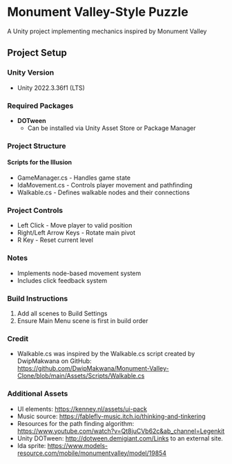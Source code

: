 # Monument Valley-Style Puzzle
A Unity project implementing mechanics inspired by Monument Valley

## Project Setup
### Unity Version
- Unity 2022.3.36f1 (LTS)

### Required Packages
- **DOTween**
  - Can be installed via Unity Asset Store or Package Manager

### Project Structure
#### Scripts for the Illusion
- GameManager.cs - Handles game state 
- IdaMovement.cs - Controls player movement and pathfinding
- Walkable.cs - Defines walkable nodes and their connections

### Project Controls
- Left Click - Move player to valid position
- Right/Left Arrow Keys - Rotate main pivot
- R Key - Reset current level

### Notes
- Implements node-based movement system
- Includes click feedback system

### Build Instructions
1. Add all scenes to Build Settings
2. Ensure Main Menu scene is first in build order

### Credit
- Walkable.cs was inspired by the Walkable.cs script created by DwipMakwana on GitHub: https://github.com/DwipMakwana/Monument-Valley-Clone/blob/main/Assets/Scripts/Walkable.cs

### Additional Assets
- UI elements: https://kenney.nl/assets/ui-pack
- Music source: https://fablefly-music.itch.io/thinking-and-tinkering
- Resources for the path finding algorithm: https://www.youtube.com/watch?v=Qt8juCVb62c&ab_channel=Legenkit
- Unity DOTween: http://dotween.demigiant.com/Links to an external site.
- Ida sprite: https://www.models-resource.com/mobile/monumentvalley/model/19854



